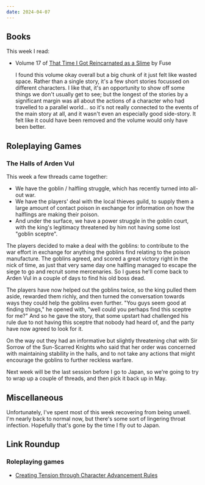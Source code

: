 ```yaml
---
date: 2024-04-07
---
```


## Books

This week I read:

- Volume 17 of [That Time I Got Reincarnated as a Slime][] by Fuse

    I found this volume okay overall but a big chunk of it just felt like wasted
    space.  Rather than a single story, it's a few short stories focussed on
    different characters.  I like that, it's an opportunity to show off some
    things we don't usually get to see; but the longest of the stories by a
    significant margin was all about the actions of a character who had
    travelled to a parallel world... so it's not really connected to the events
    of the main story at all, and it wasn't even an especially good side-story.
    It felt like it could have been removed and the volume would only have been
    better.

[That Time I Got Reincarnated as a Slime]: https://en.wikipedia.org/wiki/That_Time_I_Got_Reincarnated_as_a_Slime


## Roleplaying Games

### The Halls of Arden Vul

This week a few threads came together:

- We have the goblin / halfling struggle, which has recently turned into all-out
  war.
- We have the players' deal with the local thieves guild, to supply them a large
  amount of contact poison in exchange for information on how the halflings are
  making their poison.
- And under the surface, we have a power struggle in the goblin court, with the
  king's legitimacy threatened by him not having some lost "goblin sceptre".

The players decided to make a deal with the goblins: to contribute to the war
effort in exchange for anything the goblins find relating to the poison
manufacture.  The goblins agreed, and scored a great victory right in the nick
of time, as just that very same day one halfling managed to escape the siege to
go and recruit some mercenaries.  So I guess he'll come back to Arden Vul in a
couple of days to find his old boss dead.

The players have now helped out the goblins twice, so the king pulled them
aside, rewarded them richly, and then turned the conversation towards ways they
could help the goblins even further.  "You guys seem good at finding things," he
opened with, "well could you perhaps find this sceptre for me?"  And so he gave
the story, that some upstart had challenged his rule due to not having this
sceptre that nobody had heard of, and the party have now agreed to look for it.

On the way out they had an informative but slightly threatening chat with Sir
Sorrow of the Sun-Scarred Knights who said that her order was concerned with
maintaining stability in the halls, and to not take any actions that might
encourage the goblins to further reckless warfare.

Next week will be the last session before I go to Japan, so we're going to try
to wrap up a couple of threads, and then pick it back up in May.


## Miscellaneous

Unfortunately, I've spent most of this week recovering from being unwell.  I'm
nearly back to normal now, but there's some sort of lingering throat infection.
Hopefully that's gone by the time I fly out to Japan.


## Link Roundup

### Roleplaying games

- [Creating Tension through Character Advancement Rules](https://eightheye.blogspot.com/2024/03/creating-tension-through-character.html)
